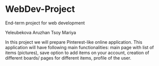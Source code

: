 # WebDev-Project
End-term project for web development

Yeleubekova Aruzhan
Tsoy Mariya

In this project we will prepare Pinterest-like online application. This application will have following main functionalities:
main page with list of items (pictures),
save option to add items on your account,
creation of different boards/ pages for different items,
profile of the user.
